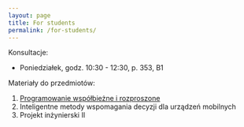 ```yaml
---
layout: page
title: For students
permalink: /for-students/
---
```


Konsultacje:

* Poniedziałek, godz. 10:30 - 12:30, p. 353, B1

Materiały do przedmiotów:

1. [Programowanie współbieżne i rozproszone](pwir)
2. Inteligentne metody wspomagania decyzji dla urządzeń mobilnych
3. Projekt inżynierski II
